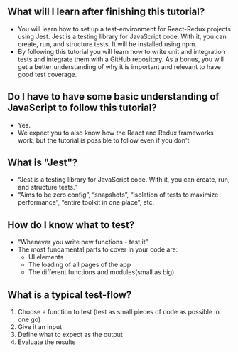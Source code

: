 ## What will I learn after finishing this tutorial?
- You will learn how to set up a test-environment for React-Redux projects using Jest. Jest is a testing library for JavaScript code. With it, you can create, run, and structure tests. It will be installed using npm. 
- By following this tutorial you will learn how to write unit and integration tests and integrate them with a GitHub repository. As a bonus, you will get a better understanding of why it is important and relevant to have good test coverage.

## Do I have to have some basic understanding of JavaScript to follow this tutorial?
- Yes. 
- We expect you to also know how the React and Redux frameworks work, but the tutorial is possible to follow even if you don't. 

## What is "Jest"?
- “Jest is a  testing library for JavaScript code. With it, you can create, run, and structure tests.”
- “Aims to be zero config”, “snapshots”, “isolation of tests to maximize performance”, “entire toolkit in one place”, etc. 

## How do I know what to test?
- “Whenever you write new functions - test it”
- The most fundamental parts to cover in your code are:
  - UI elements
  - The loading of all pages of the app
  - The different functions and modules(small as big) 

## What is a typical test-flow?
1. Choose a function to test (test as small pieces of code as possible in one go)
2. Give it an input
3. Define what to expect as the output
4. Evaluate the results 
